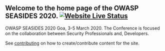 ## Welcome to the home page of the OWASP SEASIDES 2020. [![Website Live Status](https://api.netlify.com/api/v1/badges/83a7e2c0-ceba-4726-8f7e-40f9ab0420ee/deploy-status)](https://app.netlify.com/sites/owaspseasides/deploys)

OWASP SEASIDES 2020 Goa, 3-5 March 2020. The Conference is focused on the collaboration between Security Professionals and, Developers.

See [contributing](CONTRIBUTING.md) on how to create/contribute content for the site.
